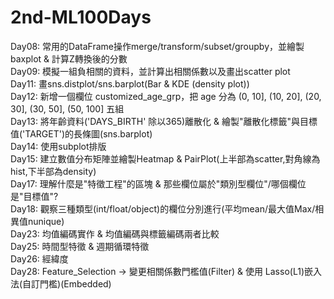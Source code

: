 # 2nd-ML100Days
Day08: 常用的DataFrame操作merge/transform/subset/groupby，並繪製 baxplot & 計算Z轉換後的分數<br>
Day09: 模擬一組負相關的資料，並計算出相關係數以及畫出scatter plot<br>
Day11: 畫sns.distplot/sns.barplot(Bar & KDE (density plot))<br>
Day12: 新增一個欄位 customized_age_grp，把 age 分為 (0, 10], (10, 20], (20, 30], (30, 50], (50, 100] 五組<br>
Day13: 將年齡資料('DAYS_BIRTH' 除以365)離散化 & 繪製"離散化標籤"與目標值('TARGET')的長條圖(sns.barplot)<br>
Day14: 使用subplot排版<br>
Day15: 建立數值分布矩陣並繪製Heatmap & PairPlot(上半部為scatter,對角線為hist,下半部為density)<br>
Day17: 理解什麼是"特徵工程"的區塊 & 那些欄位屬於"類別型欄位"/哪個欄位是"目標值"?<br>
Day18: 觀察三種類型(int/float/object)的欄位分別進行(平均mean/最大值Max/相異值nunique)<br>
Day23: 均值編碼實作 & 均值編碼與標籤編碼兩者比較<br>
Day25: 時間型特徵 & 週期循環特徵  
Day26: 經緯度  
Day28: Feature_Selection -> 變更相關係數門檻值(Filter) & 使用 Lasso(L1)嵌入法(自訂門檻)(Embedded)  
